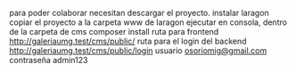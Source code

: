 para poder colaborar necesitan descargar el proyecto.
instalar laragon
copiar el proyecto a la carpeta www de laragon
ejecutar en consola, dentro de la carpeta de cms composer install
ruta para frontend http://galeriaumg.test/cms/public/
ruta para el login del backend http://galeriaumg.test/cms/public/login
usuario osoriomig@gmail.com contraseña admin123


